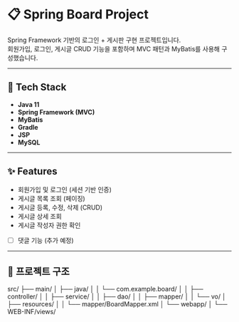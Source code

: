 # 📋 Spring Board Project

Spring Framework 기반의 로그인 + 게시판 구현 프로젝트입니다.  
회원가입, 로그인, 게시글 CRUD 기능을 포함하며 MVC 패턴과 MyBatis를 사용해 구성했습니다.

---

## 🧱 Tech Stack

- **Java 11**
- **Spring Framework (MVC)**
- **MyBatis**
- **Gradle**
- **JSP** 
- **MySQL**

---

## ✨ Features

- 회원가입 및 로그인 (세션 기반 인증)
- 게시글 목록 조회 (페이징)
- 게시글 등록, 수정, 삭제 (CRUD)
- 게시글 상세 조회
- 게시글 작성자 권한 확인
- [ ] 댓글 기능 (추가 예정)

---

## 📁 프로젝트 구조
src/
├── main/
│ ├── java/
│ │ └── com.example.board/
│ │ ├── controller/
│ │ ├── service/
│ │ ├── dao/
│ │ ├── mapper/
│ │ └── vo/
│ ├── resources/
│ │ └── mapper/BoardMapper.xml
│ └── webapp/
│ └── WEB-INF/views/
